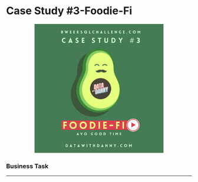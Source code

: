 # Case Study #3-Foodie-Fi

<p align="center">
  <img width="350" height="350" src="images/case_study_3.png">
</p>

### Business Task
----